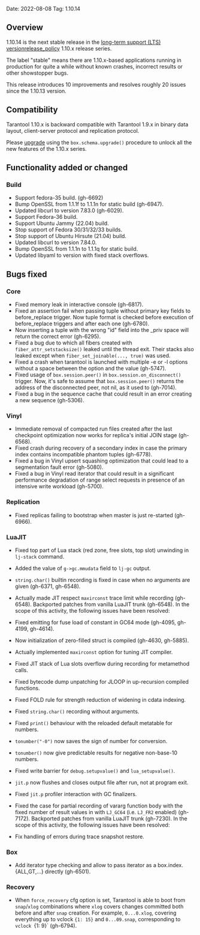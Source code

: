 Date: 2022-08-08
Tag: 1.10.14

## Overview

1.10.14 is the next stable release in the [long-term support (LTS)
version][release_policy][release_policy] 1.10.x release series.

The label "stable" means there are 1.10.x-based applications running in
production for quite a while without known crashes, incorrect results or
other showstopper bugs.

This release introduces 10 improvements and resolves roughly 20
issues since the 1.10.13 version.

[release_policy]: https://www.tarantool.io/en/doc/1.10/dev_guide/release_management/#release-policy
[issues]: https://github.com/tarantool/tarantool/issues

## Compatibility

Tarantool 1.10.x is backward compatible with Tarantool 1.9.x in binary data
layout, client-server protocol and replication protocol.

Please [upgrade][upgrade] using the `box.schema.upgrade()` procedure to unlock
all the new features of the 1.10.x series.

[upgrade]: https://www.tarantool.io/en/doc/1.10/book/admin/upgrades/

## Functionality added or changed

### Build

* Support fedora-35 build. (gh-6692)
* Bump OpenSSL from 1.1.1f to 1.1.1n for static build (gh-6947).
* Updated libcurl to version 7.83.0 (gh-6029).
* Support Fedora-36 build.
* Support Ubuntu Jammy (22.04) build.
* Stop support of Fedora 30/31/32/33 builds.
* Stop support of Ubuntu Hirsute (21.04) build.
* Updated libcurl to version 7.84.0.
* Bump OpenSSL from 1.1.1n to 1.1.1q for static build.
* Updated libyaml to version with fixed stack overflows.

## Bugs fixed

### Core

* Fixed memory leak in interactive console (gh-6817).
* Fixed an assertion fail when passing tuple without primary key fields
  to before_replace trigger. Now tuple format is checked before execution 
  of before_replace triggers and after each one (gh-6780).
* Now inserting a tuple with the wrong "id" field into the \_priv space will
  return the correct error (gh-6295).
* Fixed a bug due to which all fibers created with `fiber_attr_setstacksize()`
  leaked until the thread exit. Their stacks also leaked except when
  `fiber_set_joinable(..., true)` was used.
* Fixed a crash when tarantool is launched with multiple -e or -l options
  without a space between the option and the value (gh-5747).
* Fixed usage of `box.session.peer()` in `box.session.on_disconnect()` trigger.
  Now, it's safe to assume that `box.session.peer()` returns the address of the
  disconnected peer, not nil, as it used to (gh-7014).
* Fixed a bug in the sequence cache that could result in an error creating
  a new sequence (gh-5306).

### Vinyl

* Immediate removal of compacted run files created after the last checkpoint
  optimization now works for replica's initial JOIN stage (gh-6568).
* Fixed crash during recovery of a secondary index in case the primary index
  contains incompatible phantom tuples (gh-6778).
* Fixed a bug in Vinyl upsert squashing optimization that could lead to
  a segmentation fault error (gh-5080).
* Fixed a bug in Vinyl read iterator that could result in a significant
  performance degradation of range select requests in presence of an intensive
  write workload (gh-5700).

### Replication

* Fixed replicas failing to bootstrap when master is just re-started (gh-6966).

### LuaJIT

* Fixed top part of Lua stack (red zone, free slots, top slot) unwinding in
  `lj-stack` command.
* Added the value of `g->gc.mmudata` field to `lj-gc` output.
* `string.char()` builtin recording is fixed in case when no arguments are
  given (gh-6371, gh-6548).
* Actually made JIT respect `maxirconst` trace limit while recording (gh-6548).
Backported patches from vanilla LuaJIT trunk (gh-6548). In the scope of this
activity, the following issues have been resolved:

* Fixed emitting for fuse load of constant in GC64 mode (gh-4095, gh-4199, gh-4614).
* Now initialization of zero-filled struct is compiled (gh-4630, gh-5885).
* Actually implemented `maxirconst` option for tuning JIT compiler.
* Fixed JIT stack of Lua slots overflow during recording for metamethod calls.
* Fixed bytecode dump unpatching for JLOOP in up-recursion compiled functions.
* Fixed FOLD rule for strength reduction of widening in cdata indexing.
* Fixed `string.char()` recording without arguments.
* Fixed `print()` behaviour with the reloaded default metatable for numbers.
* `tonumber("-0")` now saves the sign of number for conversion.
* `tonumber()` now give predictable results for negative non-base-10 numbers.
* Fixed write barrier for `debug.setupvalue()` and `lua_setupvalue()`.
* `jit.p` now flushes and closes output file after run, not at program exit.
* Fixed `jit.p` profiler interaction with GC finalizers.
* Fixed the case for partial recording of vararg function body with the fixed
  number of result values in with `LJ_GC64` (i.e. `LJ_FR2` enabled) (gh-7172).
Backported patches from vanilla LuaJIT trunk (gh-7230). In the scope of this
activity, the following issues have been resolved:

* Fix handling of errors during trace snapshot restore.

### Box

* Add iterator type checking and allow to pass iterator as a box.index.{ALL,GT,...} directly (gh-6501).

### Recovery

* When `force_recovery` cfg option is set, Tarantool is able to boot from
  `snap`/`xlog` combinations where `xlog` covers changes committed both before
  and after `snap` creation. For example, `0...0.xlog`, covering everything up
  to vclock `{1: 15}` and `0...09.snap`, corresponding to `vclock `{1: 9}` (gh-6794).
